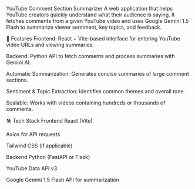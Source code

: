 YouTube Comment Section Summarizer
A web application that helps YouTube creators quickly understand what their audience is saying.
It fetches comments from a given YouTube video and uses Google Gemini 1.5 Flash to summarize viewer sentiment, key topics, and feedback.

📌 Features
Frontend: React + Vite-based interface for entering YouTube video URLs and viewing summaries.

Backend: Python API to fetch comments and process summaries with Gemini AI.

Automatic Summarization: Generates concise summaries of large comment sections.

Sentiment & Topic Extraction: Identifies common themes and overall tone.

Scalable: Works with videos containing hundreds or thousands of comments.

🛠 Tech Stack
Frontend
React (Vite)

Axios for API requests

Tailwind CSS (if applicable)

Backend
Python (FastAPI or Flask)

YouTube Data API v3

Google Gemini 1.5 Flash API for summarization
